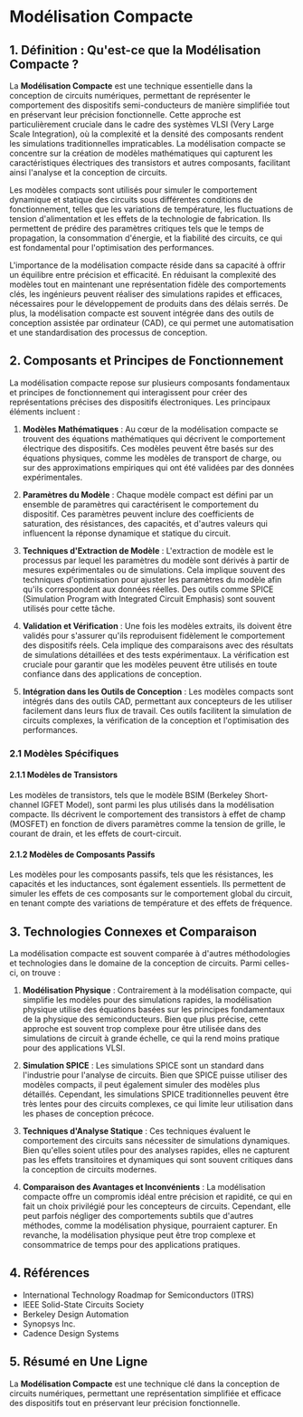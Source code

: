 # Modélisation Compacte

## 1. Définition : Qu'est-ce que la **Modélisation Compacte** ?
La **Modélisation Compacte** est une technique essentielle dans la conception de circuits numériques, permettant de représenter le comportement des dispositifs semi-conducteurs de manière simplifiée tout en préservant leur précision fonctionnelle. Cette approche est particulièrement cruciale dans le cadre des systèmes VLSI (Very Large Scale Integration), où la complexité et la densité des composants rendent les simulations traditionnelles impraticables. La modélisation compacte se concentre sur la création de modèles mathématiques qui capturent les caractéristiques électriques des transistors et autres composants, facilitant ainsi l'analyse et la conception de circuits.

Les modèles compacts sont utilisés pour simuler le comportement dynamique et statique des circuits sous différentes conditions de fonctionnement, telles que les variations de température, les fluctuations de tension d'alimentation et les effets de la technologie de fabrication. Ils permettent de prédire des paramètres critiques tels que le temps de propagation, la consommation d'énergie, et la fiabilité des circuits, ce qui est fondamental pour l'optimisation des performances.

L'importance de la modélisation compacte réside dans sa capacité à offrir un équilibre entre précision et efficacité. En réduisant la complexité des modèles tout en maintenant une représentation fidèle des comportements clés, les ingénieurs peuvent réaliser des simulations rapides et efficaces, nécessaires pour le développement de produits dans des délais serrés. De plus, la modélisation compacte est souvent intégrée dans des outils de conception assistée par ordinateur (CAD), ce qui permet une automatisation et une standardisation des processus de conception.

## 2. Composants et Principes de Fonctionnement
La modélisation compacte repose sur plusieurs composants fondamentaux et principes de fonctionnement qui interagissent pour créer des représentations précises des dispositifs électroniques. Les principaux éléments incluent :

1. **Modèles Mathématiques** : Au cœur de la modélisation compacte se trouvent des équations mathématiques qui décrivent le comportement électrique des dispositifs. Ces modèles peuvent être basés sur des équations physiques, comme les modèles de transport de charge, ou sur des approximations empiriques qui ont été validées par des données expérimentales.

2. **Paramètres du Modèle** : Chaque modèle compact est défini par un ensemble de paramètres qui caractérisent le comportement du dispositif. Ces paramètres peuvent inclure des coefficients de saturation, des résistances, des capacités, et d'autres valeurs qui influencent la réponse dynamique et statique du circuit.

3. **Techniques d'Extraction de Modèle** : L'extraction de modèle est le processus par lequel les paramètres du modèle sont dérivés à partir de mesures expérimentales ou de simulations. Cela implique souvent des techniques d'optimisation pour ajuster les paramètres du modèle afin qu'ils correspondent aux données réelles. Des outils comme SPICE (Simulation Program with Integrated Circuit Emphasis) sont souvent utilisés pour cette tâche.

4. **Validation et Vérification** : Une fois les modèles extraits, ils doivent être validés pour s'assurer qu'ils reproduisent fidèlement le comportement des dispositifs réels. Cela implique des comparaisons avec des résultats de simulations détaillées et des tests expérimentaux. La vérification est cruciale pour garantir que les modèles peuvent être utilisés en toute confiance dans des applications de conception.

5. **Intégration dans les Outils de Conception** : Les modèles compacts sont intégrés dans des outils CAD, permettant aux concepteurs de les utiliser facilement dans leurs flux de travail. Ces outils facilitent la simulation de circuits complexes, la vérification de la conception et l'optimisation des performances.

### 2.1 Modèles Spécifiques
#### 2.1.1 Modèles de Transistors
Les modèles de transistors, tels que le modèle BSIM (Berkeley Short-channel IGFET Model), sont parmi les plus utilisés dans la modélisation compacte. Ils décrivent le comportement des transistors à effet de champ (MOSFET) en fonction de divers paramètres comme la tension de grille, le courant de drain, et les effets de court-circuit.

#### 2.1.2 Modèles de Composants Passifs
Les modèles pour les composants passifs, tels que les résistances, les capacités et les inductances, sont également essentiels. Ils permettent de simuler les effets de ces composants sur le comportement global du circuit, en tenant compte des variations de température et des effets de fréquence.

## 3. Technologies Connexes et Comparaison
La modélisation compacte est souvent comparée à d'autres méthodologies et technologies dans le domaine de la conception de circuits. Parmi celles-ci, on trouve :

1. **Modélisation Physique** : Contrairement à la modélisation compacte, qui simplifie les modèles pour des simulations rapides, la modélisation physique utilise des équations basées sur les principes fondamentaux de la physique des semiconducteurs. Bien que plus précise, cette approche est souvent trop complexe pour être utilisée dans des simulations de circuit à grande échelle, ce qui la rend moins pratique pour des applications VLSI.

2. **Simulation SPICE** : Les simulations SPICE sont un standard dans l'industrie pour l'analyse de circuits. Bien que SPICE puisse utiliser des modèles compacts, il peut également simuler des modèles plus détaillés. Cependant, les simulations SPICE traditionnelles peuvent être très lentes pour des circuits complexes, ce qui limite leur utilisation dans les phases de conception précoce.

3. **Techniques d'Analyse Statique** : Ces techniques évaluent le comportement des circuits sans nécessiter de simulations dynamiques. Bien qu'elles soient utiles pour des analyses rapides, elles ne capturent pas les effets transitoires et dynamiques qui sont souvent critiques dans la conception de circuits modernes.

4. **Comparaison des Avantages et Inconvénients** : La modélisation compacte offre un compromis idéal entre précision et rapidité, ce qui en fait un choix privilégié pour les concepteurs de circuits. Cependant, elle peut parfois négliger des comportements subtils que d'autres méthodes, comme la modélisation physique, pourraient capturer. En revanche, la modélisation physique peut être trop complexe et consommatrice de temps pour des applications pratiques.

## 4. Références
- International Technology Roadmap for Semiconductors (ITRS)
- IEEE Solid-State Circuits Society
- Berkeley Design Automation
- Synopsys Inc.
- Cadence Design Systems

## 5. Résumé en Une Ligne
La **Modélisation Compacte** est une technique clé dans la conception de circuits numériques, permettant une représentation simplifiée et efficace des dispositifs tout en préservant leur précision fonctionnelle.
